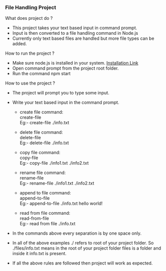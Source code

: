 ### File Handling Project
What does project do ?
- This project takes your text based input in command prompt.
- Input is then converted to a file handling command in Node.js
- Currently only text based files are handled but more file types can be added.

How to run the project ?
- Make sure node.js is installed in your system. <a href="https://nodejs.org/en/download/prebuilt-installer" target="_blank">Installation Link</a>
- Open command prompt from the project root folder.
- Run the command npm start

How to use the project ?
- The project will prompt you to type some input.

- Write your text based input in the command prompt.

    - create file command:<br/>
        create-file <file-path><br/>
        Eg:- create-file ./info.txt

    - delete file command:<br/>
        delete-file <file-path><br/>
        Eg:- delete-file ./info.txt

    - copy file command:<br/>
        copy-file <source-file-path> <destination-file-path><br/>
        Eg:- copy-file ./info1.txt ./info2.txt

    - rename file command:<br/>
        rename-file <file-path-with-old-name> <file-path-with-new-name><br/>
        Eg:- rename-file ./info1.txt ./info2.txt 

    - append to file command:<br/>
        append-to-file <file-path> <some-content><br/>
        Eg:- append-to-file ./info.txt hello world! 
    
    - read from file command:<br/>
        read-from-file <file-path><br/>
        Eg:- read from file ./info.txt

- In the commands above every separation is by one space only.

- In all of the above examples ./ refers to root of your project folder. So ./files/info.txt means in the root of your project folder files is a folder and inside it info.txt is present.

- If all the above rules are followed then project will work as expected.

